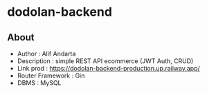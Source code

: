 # dodolan-backend

## About

- Author : Alif Andarta
- Description : simple REST API ecommerce (JWT Auth, CRUD)
- Link prod : https://dodolan-backend-production.up.railway.app/
- Router Framework : Gin
- DBMS : MySQL
